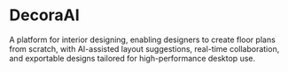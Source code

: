 # DecoraAI
A platform for interior designing, enabling designers to create floor plans from scratch, with AI-assisted layout suggestions, real-time collaboration, and exportable designs tailored for high-performance desktop use.
